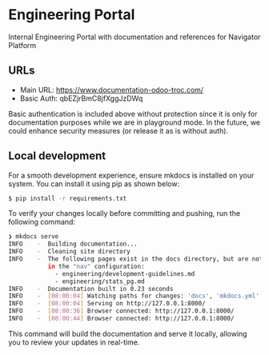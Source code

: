# Engineering Portal

Internal Engineering Portal with documentation and references for Navigator Platform 

## URLs

- Main URL: https://www.documentation-odoo-troc.com/
- Basic Auth: qbEZjrBmC8jfXggJzDWq

Basic authentication is included above without protection since it is only for documentation purposes while we are in playground mode. In the future, we could enhance security measures (or release it as is without auth).

## Local development

For a smooth development experience, ensure mkdocs is installed on your system. You can install it using pip as shown below:

```sh
$ pip install -r requirements.txt
```

To verify your changes locally before committing and pushing, run the following command:

```sh
❯ mkdocs serve
INFO    -  Building documentation...
INFO    -  Cleaning site directory
INFO    -  The following pages exist in the docs directory, but are not included
           in the "nav" configuration:
             - engineering/development-guidelines.md
             - engineering/stats_pg.md
INFO    -  Documentation built in 0.23 seconds
INFO    -  [08:00:04] Watching paths for changes: 'docs', 'mkdocs.yml'
INFO    -  [08:00:04] Serving on http://127.0.0.1:8000/
INFO    -  [08:00:36] Browser connected: http://127.0.0.1:8000/
INFO    -  [08:00:44] Browser connected: http://127.0.0.1:8000/

```

This command will build the documentation and serve it locally, allowing you to review your updates in real-time.
